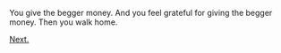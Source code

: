 You give the begger money. And you feel grateful for giving the begger money. Then you walk home.

[Next.](/1-1-1-2PART.md)
